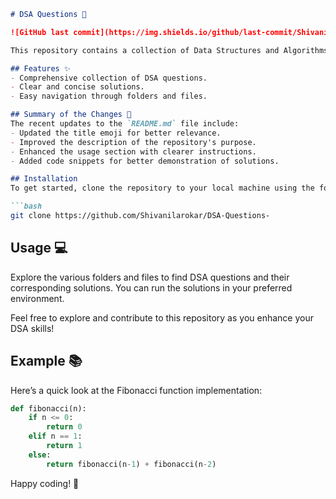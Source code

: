 ```markdown
# DSA Questions 📖

![GitHub last commit](https://img.shields.io/github/last-commit/Shivanilarokar/DSA-Questions-) ![License](https://img.shields.io/badge/license-MIT-blue.svg)

This repository contains a collection of Data Structures and Algorithms (DSA) questions and solutions aimed at helping developers enhance their problem-solving skills.

## Features ✨
- Comprehensive collection of DSA questions.
- Clear and concise solutions.
- Easy navigation through folders and files.

## Summary of the Changes 📝
The recent updates to the `README.md` file include:
- Updated the title emoji for better relevance.
- Improved the description of the repository's purpose.
- Enhanced the usage section with clearer instructions.
- Added code snippets for better demonstration of solutions.

## Installation
To get started, clone the repository to your local machine using the following command:

```bash
git clone https://github.com/Shivanilarokar/DSA-Questions-
```

## Usage 💻
Explore the various folders and files to find DSA questions and their corresponding solutions. You can run the solutions in your preferred environment.

Feel free to explore and contribute to this repository as you enhance your DSA skills!

## Example 📚
Here’s a quick look at the Fibonacci function implementation:

```python
def fibonacci(n):
    if n <= 0:
        return 0
    elif n == 1:
        return 1
    else:
        return fibonacci(n-1) + fibonacci(n-2)
```

Happy coding! 🚀
```